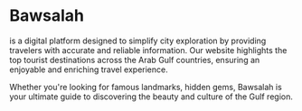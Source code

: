 # Bawsalah
is a digital platform designed to simplify city exploration by providing travelers with accurate and reliable information. Our website highlights the top tourist destinations across the Arab Gulf countries, ensuring an enjoyable and enriching travel experience.

Whether you're looking for famous landmarks, hidden gems, Bawsalah is your ultimate guide to discovering the beauty and culture of the Gulf region.
